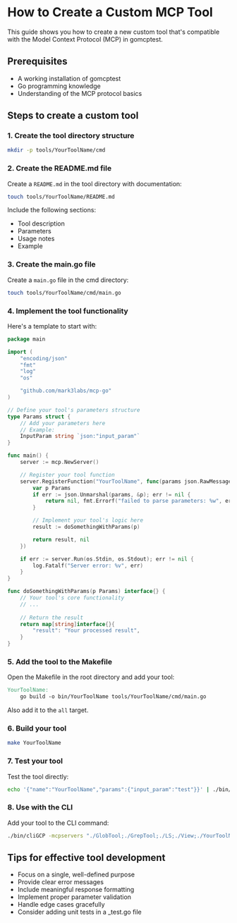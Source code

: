 # How to Create a Custom MCP Tool

This guide shows you how to create a new custom tool that's compatible with the Model Context Protocol (MCP) in gomcptest.

## Prerequisites

- A working installation of gomcptest
- Go programming knowledge
- Understanding of the MCP protocol basics

## Steps to create a custom tool

### 1. Create the tool directory structure

```bash
mkdir -p tools/YourToolName/cmd
```

### 2. Create the README.md file

Create a `README.md` in the tool directory with documentation:

```bash
touch tools/YourToolName/README.md
```

Include the following sections:
- Tool description
- Parameters
- Usage notes
- Example

### 3. Create the main.go file

Create a `main.go` file in the cmd directory:

```bash
touch tools/YourToolName/cmd/main.go
```

### 4. Implement the tool functionality

Here's a template to start with:

```go
package main

import (
	"encoding/json"
	"fmt"
	"log"
	"os"

	"github.com/mark3labs/mcp-go"
)

// Define your tool's parameters structure
type Params struct {
	// Add your parameters here
	// Example:
	InputParam string `json:"input_param"`
}

func main() {
	server := mcp.NewServer()

	// Register your tool function
	server.RegisterFunction("YourToolName", func(params json.RawMessage) (any, error) {
		var p Params
		if err := json.Unmarshal(params, &p); err != nil {
			return nil, fmt.Errorf("failed to parse parameters: %w", err)
		}

		// Implement your tool's logic here
		result := doSomethingWithParams(p)

		return result, nil
	})

	if err := server.Run(os.Stdin, os.Stdout); err != nil {
		log.Fatalf("Server error: %v", err)
	}
}

func doSomethingWithParams(p Params) interface{} {
	// Your tool's core functionality
	// ...
	
	// Return the result
	return map[string]interface{}{
		"result": "Your processed result",
	}
}
```

### 5. Add the tool to the Makefile

Open the Makefile in the root directory and add your tool:

```makefile
YourToolName:
	go build -o bin/YourToolName tools/YourToolName/cmd/main.go
```

Also add it to the `all` target.

### 6. Build your tool

```bash
make YourToolName
```

### 7. Test your tool

Test the tool directly:

```bash
echo '{"name":"YourToolName","params":{"input_param":"test"}}' | ./bin/YourToolName
```

### 8. Use with the CLI

Add your tool to the CLI command:

```bash
./bin/cliGCP -mcpservers "./GlobTool;./GrepTool;./LS;./View;./YourToolName;./dispatch_agent;./Bash;./Replace"
```

## Tips for effective tool development

- Focus on a single, well-defined purpose
- Provide clear error messages
- Include meaningful response formatting
- Implement proper parameter validation
- Handle edge cases gracefully
- Consider adding unit tests in a _test.go file